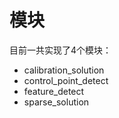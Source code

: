 # 模块

目前一共实现了4个模块：

- calibration_solution
- control_point_detect
- feature_detect
- sparse_solution